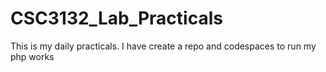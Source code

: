# CSC3132_Lab_Practicals

This is my daily practicals. I have create a repo and codespaces to run my php works
